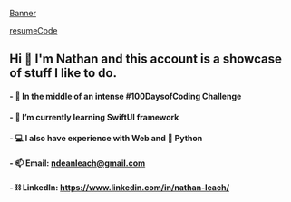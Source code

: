 [Banner](https://github.com/ndeanleach/ndeanleach/blob/921025c3fb52bcb0cd8635d7bbd9aa0174919688/Github%20Banner.svg)



[resumeCode](https://github.com/ndeanleach/ndeanleach/assets/143350542/a03caedb-55e4-42c8-80f3-c16d5ce7fddf)

## Hi 👋 I'm Nathan and this account is a showcase of stuff I like to do. 
#### - 💯 In the middle of an intense #100DaysofCoding Challenge
#### - 🌱 I’m currently learning SwiftUI framework
#### - 💻 I also have experience with Web and 🐍 Python
#### - 📫 Email: ndeanleach@gmail.com
#### - ⛓️ LinkedIn: https://www.linkedin.com/in/nathan-leach/

